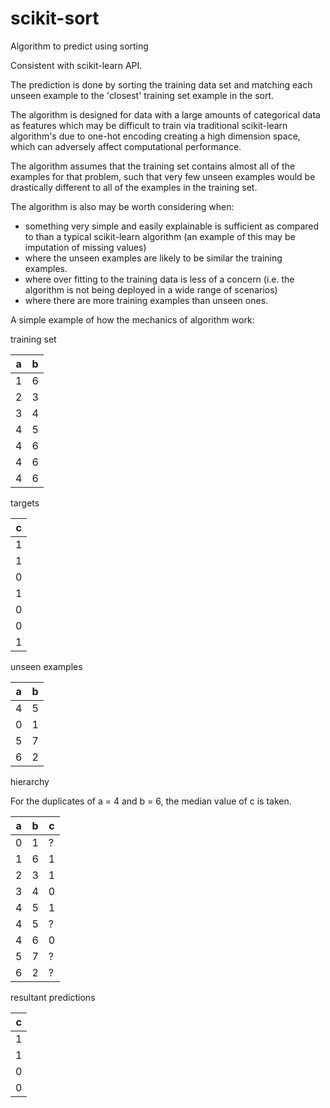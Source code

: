 # scikit-sort
Algorithm to predict using sorting

Consistent with scikit-learn API.

The prediction is done by sorting the training data set and matching each unseen example 
to the 'closest' training set example in the sort.
    
The algorithm is designed for data with a large amounts of categorical data as features which may be difficult to train via
traditional scikit-learn algorithm's due to one-hot encoding creating a high dimension space, which can 
adversely affect computational performance.

The algorithm assumes that the training set contains almost all of the examples for that problem,
such that very few unseen examples would be drastically different to all of the examples in the training set.

The algorithm is also may be worth considering when:
- something very simple and easily explainable is sufficient as compared to than a typical scikit-learn algorithm (an example of this may be imputation of missing values)
- where the unseen examples are likely to be similar the training examples.
- where over fitting to the training data is less of a concern (i.e. the algorithm is not being deployed in a wide range of scenarios)
- where there are more training examples than unseen ones.

A simple example of how the mechanics of algorithm work:

training set

| a | b |
|---|---|
| 1 | 6 |
| 2 | 3 |
| 3 | 4 |
| 4 | 5 |
| 4 | 6 |
| 4 | 6 |
| 4 | 6 |

targets

| c     |
|-------|
| 1     |
| 1     |
| 0     |
| 1     |
| 0     |
| 0     |
| 1     |


unseen examples

| a | b |
|---|---|
| 4 | 5 |
| 0 | 1 | 
| 5 | 7 | 
| 6 | 2 |

hierarchy

For the duplicates of a = 4 and b = 6, the median value of c is taken.

| a | b | c |
|---|---|---|
| 0 | 1 | ? |
| 1 | 6 | 1 |
| 2 | 3 | 1 |
| 3 | 4 | 0 |
| 4 | 5 | 1 |
| 4 | 5 | ? |
| 4 | 6 | 0 |
| 5 | 7 | ? |
| 6 | 2 | ? |


resultant predictions

| c |
|---|
| 1 |
| 1 |
| 0 |
| 0 |
